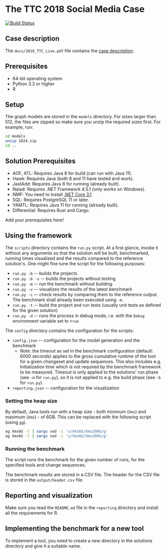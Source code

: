 # The TTC 2018 Social Media Case

[![Build Status](https://travis-ci.org/TransformationToolContest/ttc2018liveContest.svg?branch=master)](https://travis-ci.org/TransformationToolContest/ttc2018liveContest)
 
## Case description

The `docs/2018_TTC_Live.pdf` file contains the [case description](https://github.com/TransformationToolContest/ttc2018liveContest/raw/master/docs/2018_TTC_Live.pdf).

## Prerequisites

* 64-bit operating system
* Python 3.3 or higher
* R

## Setup

The graph models are stored in the `models` directory. For sizes larger than 512, the files are zipped so make sure you unzip the required sizes first. For example, run:

```bash
cd models
unzip 1024.zip
cd ..
```

## Solution Prerequisites

* AOF, ATL: Requires Java 8 for build (can run with Java 11).
* Hawk: Requires Java (both 8 and 11 have tested and work).
* JastAdd: Requires Java 8 for running (already built).
* Naiad: Requires .NET Framework 4.5.1 (only works on Windows).
* NMF: You need to install [.NET Core 3.1](https://docs.microsoft.com/en-us/dotnet/core/install/linux-package-manager-ubuntu-1804)
* SQL: Requires PostgreSQL 11 or later.
* YAMTL: Requires Java 11 for running (already built).
* Differential: Requires Rust and Cargo.

Add your prerequisites here!

## Using the framework

The `scripts` directory contains the `run.py` script.
At a first glance, invoke it without any arguments so that the solution will be built, benchmarked, running times visualized and the results compared to the reference solution's.
One might fine tune the script for the following purposes:
* `run.py -b` -- builds the projects
* `run.py -b -s` -- builds the projects without testing
* `run.py -m` -- run the benchmark without building
* `run.py -v` -- visualizes the results of the latest benchmark
* `run.py -c` -- check results by comparing them to the reference output. The benchmark shall already been executed using `-m`.
* `run.py -t` -- build the project and run tests (usually unit tests as defined for the given solution)
* `run.py -d` -- runs the process in debug mode, i.e. with the `Debug` environment variable set to `true`

The `config` directory contains the configuration for the scripts:
* `config.json` -- configuration for the model generation and the benchmark
  * *Note:* the timeout as set in the benchmark configuration (default: 6000 seconds) applies to the gross cumulative runtime of the tool for a given changeset and update sequences. This also includes e.g. Initialization time which is not required by the benchmark framework to be measured.
    Timeout is only applied to the solutions' run phase (see `-m` for `run.py`), so it is not applied to e.g. the build phase (see `-b` for `run.py`).
* `reporting.json` -- configuration for the visualization

### Setting the heap size

By default, Java tools run with a heap size - both minimum (`Xms`) and maximum (`Xmx`) - of 6GB.
This can be replaced with the following script (using [`ag`](https://geoff.greer.fm/ag/)).

```bash
ag Xms6G -l | xargs sed -i 's/Xms6G/Xms200G/g'
ag Xmx6G -l | xargs sed -i 's/Xmx6G/Xmx200G/g'
```

### Running the benchmark

The script runs the benchmark for the given number of runs, for the specified tools and change sequences.

The benchmark results are stored in a CSV file. The header for the CSV file is stored in the `output/header.csv` file.

## Reporting and visualization

Make sure you read the `README.md` file in the `reporting` directory and install all the requirements for R.

## Implementing the benchmark for a new tool

To implement a tool, you need to create a new directory in the solutions directory and give it a suitable name.
